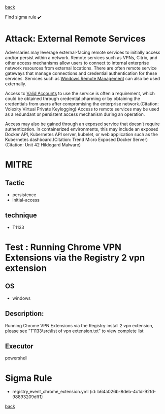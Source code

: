 
[back](../index.md)

Find sigma rule :heavy_check_mark: 

# Attack: External Remote Services 

Adversaries may leverage external-facing remote services to initially access and/or persist within a network. Remote services such as VPNs, Citrix, and other access mechanisms allow users to connect to internal enterprise network resources from external locations. There are often remote service gateways that manage connections and credential authentication for these services. Services such as [Windows Remote Management](https://attack.mitre.org/techniques/T1021/006) can also be used externally.

Access to [Valid Accounts](https://attack.mitre.org/techniques/T1078) to use the service is often a requirement, which could be obtained through credential pharming or by obtaining the credentials from users after compromising the enterprise network.(Citation: Volexity Virtual Private Keylogging) Access to remote services may be used as a redundant or persistent access mechanism during an operation.

Access may also be gained through an exposed service that doesn’t require authentication. In containerized environments, this may include an exposed Docker API, Kubernetes API server, kubelet, or web application such as the Kubernetes dashboard.(Citation: Trend Micro Exposed Docker Server)(Citation: Unit 42 Hildegard Malware)

# MITRE
## Tactic
  - persistence
  - initial-access


## technique
  - T1133


# Test : Running Chrome VPN Extensions via the Registry 2 vpn extension
## OS
  - windows


## Description:
Running Chrome VPN Extensions via the Registry install 2 vpn extension, please see "T1133\src\list of vpn extension.txt" to view complete list


## Executor
powershell

# Sigma Rule
 - registry_event_chrome_extension.yml (id: b64a026b-8deb-4c1d-92fd-98893209dff1)



[back](../index.md)
